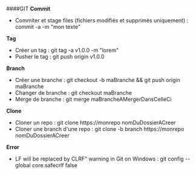 ####GIT
**Commit**
- Commiter et stage files (fichiers modifiés et supprimés uniquement) : commit -a -m "mon texte"

**Tag**
- Créer un tag : git tag -a v1.0.0 -m "lorem"
- Pusher le tag : git push origin v1.0.0

**Branch**
- Créer une branche : git checkout -b maBranche && git push origin maBranche
- Changer de branche : git checkout maBranche
- Merge de branche : git merge maBrancheAMergerDansCelleCi

**Clone**
- Cloner un repo : git clone https://monrepo nomDuDossierACreer
- Cloner une branch d'une repo : git clone -b branch https://monrepo nomDuDossierACreer

**Error**
- LF will be replaced by CLRF" warning in Git on Windows : git config --global core.safecrlf false
